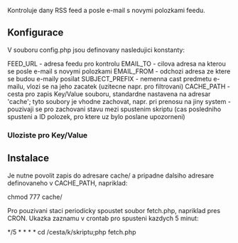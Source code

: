 Kontroluje dany RSS feed a posle e-mail s novymi polozkami feedu.

## Konfigurace

V souboru config.php jsou definovany nasledujici konstanty:

FEED_URL - adresa feedu pro kontrolu
EMAIL_TO - cilova adresa na kterou se posle e-mail s novymi polozkami
EMAIL_FROM - odchozi adresa ze ktere se budou e-maily posilat
SUBJECT_PREFIX - nemenna cast predmetu e-mailu, vlozi se na jeho zacatek (uzitecne napr. pro filtrovani)
CACHE_PATH - cesta pro zapis Key/Value souboru, standardne nastavena na adresar 'cache';
             tyto soubory je vhodne zachovat, napr. pri prenosu na jiny system - pouzivaji se pro
             zachovani stavu mezi spustenim skriptu (cas posledniho spusteni a ID polozek, pro ktere uz bylo
             poslane upozorneni)

### Uloziste pro Key/Value


## Instalace

Je nutne povolit zapis do adresare cache/ a pripadne dalsiho adresare definovaneho v CACHE_PATH, napriklad:

chmod 777 cache/

Pro pouzivani staci periodicky spoustet soubor fetch.php, napriklad pres CRON.
Ukazka zaznamu v crontab pro spusteni kazdych 5 minut:

*/5 * * * * cd /cesta/k/skriptu;php fetch.php

